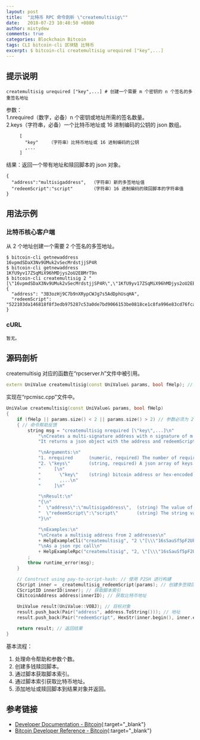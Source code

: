 ```yaml
---
layout: post
title:  "比特币 RPC 命令剖析 \"createmultisig\""
date:   2018-07-23 10:48:50 +0800
author: mistydew
comments: true
categories: Blockchain Bitcoin
tags: CLI bitcoin-cli 区块链 比特币
excerpt: $ bitcoin-cli createmultisig urequired ["key",...]
---
```

## 提示说明

```shell
createmultisig urequired ["key",...] # 创建一个需要 m 个密钥的 n 个签名的多重签名地址
```

参数：<br>
1.nrequired（数字，必备）n 个密钥或地址所需的签名数量。<br>
2.keys（字符串，必备）一个比特币地址或 16 进制编码的公钥的 json 数组。
```shell
     [
       "key"    （字符串）比特币地址或 16 进制编码的公钥
       ,...
     ]
```

结果：返回一个带有地址和赎回脚本的 json 对象。<br>
```shell
{
  "address":"multisigaddress",  （字符串）新的多签地址值
  "redeemScript":"script"       （字符串）16 进制编码的赎回脚本的字符串值
}
```

## 用法示例

### 比特币核心客户端

从 2 个地址创建一个需要 2 个签名的多签地址。

```shell
$ bitcoin-cli getnewaddress
16vpmdSDaX3Nv9UMuk2vSecMrdstjjSP4R
$ bitcoin-cli getnewaddress
1KfU9yv17ZSqMiX96hMDjys2oU2EBMrT9n
$ bitcoin-cli createmultisig 2 "[\"16vpmdSDaX3Nv9UMuk2vSecMrdstjjSP4R\",\"1KfU9yv17ZSqMiX96hMDjys2oU2EBMrT9n\"]"
{
  "address": "3B3ozHj9C7b9nXRypCWJg7s5AdDphUsqHA",
  "redeemScript": "522103da146818f8f3edb975287c53a0de7bd9066153be0818ce1c8fa996e83cd76fca2103abe35a69e0a8eb5e0cb2468b37418e9b9c44d25310a4c3815e3347849c4094c952ae"
}
```

### cURL

```shell
暂无。
```

## 源码剖析
createmultisig 对应的函数在“rpcserver.h”文件中被引用。

```cpp
extern UniValue createmultisig(const UniValue& params, bool fHelp); // 创建多重签名
```

实现在“rpcmisc.cpp”文件中。

```cpp
UniValue createmultisig(const UniValue& params, bool fHelp)
{
    if (fHelp || params.size() < 2 || params.size() > 2) // 参数必须为 2 个
    { // 命令帮助反馈
        string msg = "createmultisig nrequired [\"key\",...]\n"
            "\nCreates a multi-signature address with n signature of m keys required.\n"
            "It returns a json object with the address and redeemScript.\n"

            "\nArguments:\n"
            "1. nrequired      (numeric, required) The number of required signatures out of the n keys or addresses.\n"
            "2. \"keys\"       (string, required) A json array of keys which are bitcoin addresses or hex-encoded public keys\n"
            "     [\n"
            "       \"key\"    (string) bitcoin address or hex-encoded public key\n"
            "       ,...\n"
            "     ]\n"

            "\nResult:\n"
            "{\n"
            "  \"address\":\"multisigaddress\",  (string) The value of the new multisig address.\n"
            "  \"redeemScript\":\"script\"       (string) The string value of the hex-encoded redemption script.\n"
            "}\n"

            "\nExamples:\n"
            "\nCreate a multisig address from 2 addresses\n"
            + HelpExampleCli("createmultisig", "2 \"[\\\"16sSauSf5pF2UkUwvKGq4qjNRzBZYqgEL5\\\",\\\"171sgjn4YtPu27adkKGrdDwzRTxnRkBfKV\\\"]\"") +
            "\nAs a json rpc call\n"
            + HelpExampleRpc("createmultisig", "2, \"[\\\"16sSauSf5pF2UkUwvKGq4qjNRzBZYqgEL5\\\",\\\"171sgjn4YtPu27adkKGrdDwzRTxnRkBfKV\\\"]\"")
        ;
        throw runtime_error(msg);
    }

    // Construct using pay-to-script-hash: // 使用 P2SH 进行构建
    CScript inner = _createmultisig_redeemScript(params); // 创建多签赎回脚本
    CScriptID innerID(inner); // 获取脚本索引
    CBitcoinAddress address(innerID); // 获取比特币地址

    UniValue result(UniValue::VOBJ); // 目标对象
    result.push_back(Pair("address", address.ToString())); // 地址
    result.push_back(Pair("redeemScript", HexStr(inner.begin(), inner.end()))); // 赎回脚本

    return result; // 返回结果
}
```

基本流程：
1. 处理命令帮助和参数个数。
2. 创建多钱赎回脚本。
3. 通过脚本获取脚本索引。
4. 通过脚本索引获取比特币地址。
5. 添加地址或赎回脚本到结果对象并返回。

## 参考链接

* [Developer Documentation - Bitcoin](https://bitcoin.org/en/developer-documentation){:target="_blank"}
* [Bitcoin Developer Reference - Bitcoin](https://bitcoin.org/en/developer-reference#createmultisig){:target="_blank"}
